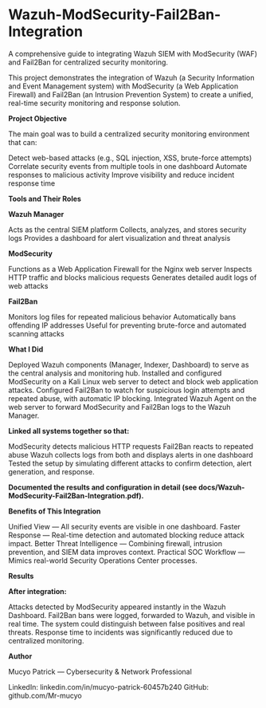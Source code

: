 # Wazuh-ModSecurity-Fail2Ban-Integration
A comprehensive guide to integrating Wazuh SIEM with ModSecurity (WAF) and Fail2Ban for centralized security monitoring.


This project demonstrates the integration of Wazuh (a Security Information and Event Management system) with ModSecurity (a Web Application Firewall) and Fail2Ban (an Intrusion Prevention System) to create a unified, real-time security monitoring and response solution.

**Project Objective**

The main goal was to build a centralized security monitoring environment that can:

Detect web-based attacks (e.g., SQL injection, XSS, brute-force attempts)
Correlate security events from multiple tools in one dashboard
Automate responses to malicious activity
Improve visibility and reduce incident response time

**Tools and Their Roles**

**Wazuh Manager**

Acts as the central SIEM platform
Collects, analyzes, and stores security logs
Provides a dashboard for alert visualization and threat analysis

**ModSecurity**

Functions as a Web Application Firewall for the Nginx web server
Inspects HTTP traffic and blocks malicious requests
Generates detailed audit logs of web attacks

**Fail2Ban**

Monitors log files for repeated malicious behavior
Automatically bans offending IP addresses
Useful for preventing brute-force and automated scanning attacks

**What I Did**

Deployed Wazuh components (Manager, Indexer, Dashboard) to serve as the central analysis and monitoring hub.
Installed and configured ModSecurity on a Kali Linux web server to detect and block web application attacks.
Configured Fail2Ban to watch for suspicious login attempts and repeated abuse, with automatic IP blocking.
Integrated Wazuh Agent on the web server to forward ModSecurity and Fail2Ban logs to the Wazuh Manager.

**Linked all systems together so that:**

ModSecurity detects malicious HTTP requests
Fail2Ban reacts to repeated abuse
Wazuh collects logs from both and displays alerts in one dashboard
Tested the setup by simulating different attacks to confirm detection, alert generation, and response.

**Documented the results and configuration in detail (see docs/Wazuh-ModSecurity-Fail2Ban-Integration.pdf).**

**Benefits of This Integration**

Unified View — All security events are visible in one dashboard.
Faster Response — Real-time detection and automated blocking reduce attack impact.
Better Threat Intelligence — Combining firewall, intrusion prevention, and SIEM data improves context.
Practical SOC Workflow — Mimics real-world Security Operations Center processes.

**Results**

**After integration:**

Attacks detected by ModSecurity appeared instantly in the Wazuh Dashboard.
Fail2Ban bans were logged, forwarded to Wazuh, and visible in real time.
The system could distinguish between false positives and real threats.
Response time to incidents was significantly reduced due to centralized monitoring.


**Author**

Mucyo Patrick — Cybersecurity & Network Professional

LinkedIn: linkedin.com/in/mucyo-patrick-60457b240
GitHub: github.com/Mr-mucyo


